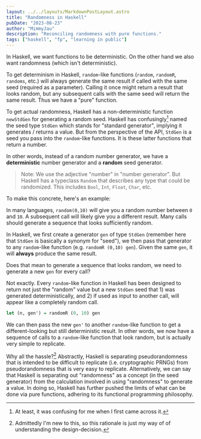 ```yaml
---
layout: ../../layouts/MarkdownPostLayout.astro
title: "Randomness in Haskell"
pubDate: "2023-08-23"
author: "MimmyJau"
description: "Reconciling randomness with pure functions."
tags: ["haskell", "fp", "learning in public"]
---
```


In Haskell, we want functions to be deterministic. On the other hand we also want randomness (which isn't deterministic).

To get determinism in Haskell, `random`-like functions (`random`, `randomR`, `randoms`, etc.) will always generate the same result if called with the same seed (required as a parameter). Calling it once might return a result that looks random, but any subsequent calls with the same seed will return the same result. Thus we have a "pure" function. 

To get actual randomness, Haskell has a non-deterministic function `newStdGen` for generating a random seed. Haskell has confusingly[^stdgen] named the seed type `StdGen` which stands for "standard generator", implying it generates / returns a value. But from the perspective of the API, `StdGen` is a seed you pass into the `random`-like functions. It is these latter functions that return a number.

In other words, instead of a random number generator, we have a **deterministic** number generator and a **random** seed generator.

> Note: We use the adjective "number" in "number generator". But Haskell has a typeclass `Random` that describes any type that could be randomized. This includes `Bool`, `Int`, `Float`, `Char`, etc.

To make this concrete, here's an example:

In many languages, `random(0,10)` will give you a random number between `0` and `10`. A subsequent call will likely give you a different result. Many calls should generate a sequence that looks sufficiently random.

In Haskell, we first create a generator `gen` of type `StdGen` (remember here that `StdGen` is basically a synonym for "seed"), we then pass that generator to any `random`-like function (e.g. `randomR (0,10) gen`). Given the same `gen`, it will **always** produce the same result. 

Does that mean to generate a sequence that looks random, we need to generate a new `gen` for every call? 

Not exactly. Every `random`-like function in Haskell has been designed to return not just the "random" value but a new `StdGen` seed that 1) was generated deterministically, and 2) if used as input to another call, will appear like a completely random call. 

```haskell
let (n, gen') = randomR (0, 10) gen
```

We can then pass the new `gen'` to another `random`-like function to get a different-looking but still deterministic result. In other words, we now have a sequence of calls to a `random`-like function that look random, but is actually very simple to replicate. 

Why all the hassle?[^why] Abstractly, Haskell is separating pseudorandomness that is intended to be difficult to replicate (i.e. cryptographic PRNGs) from pseudorandomness that is very easy to replicate. Alternatively, we can say that Haskell is separating out "randomness" as a concept (in the seed generator) from the calculation involved in using "randomness" to generate a value. In doing so, Haskell has further pushed the limits of what can be done via pure functions, adhering to its functional programming philosophy. 

[^stdgen]: At least, it was confusing for me when I first came across it.

[^why]: Admittedly I'm new to this, so this rationale is just my way of of understanding the design-decision.


